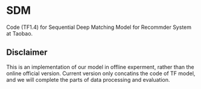 # SDM
Code (TF1.4) for Sequential Deep Matching Model for Recommder System at Taobao.


## Disclaimer
This is an implementation of our model in offline experment, rather than the online official version.
Current version only concatins the code of TF model, and we will complete the parts of data processing and evaluation.
